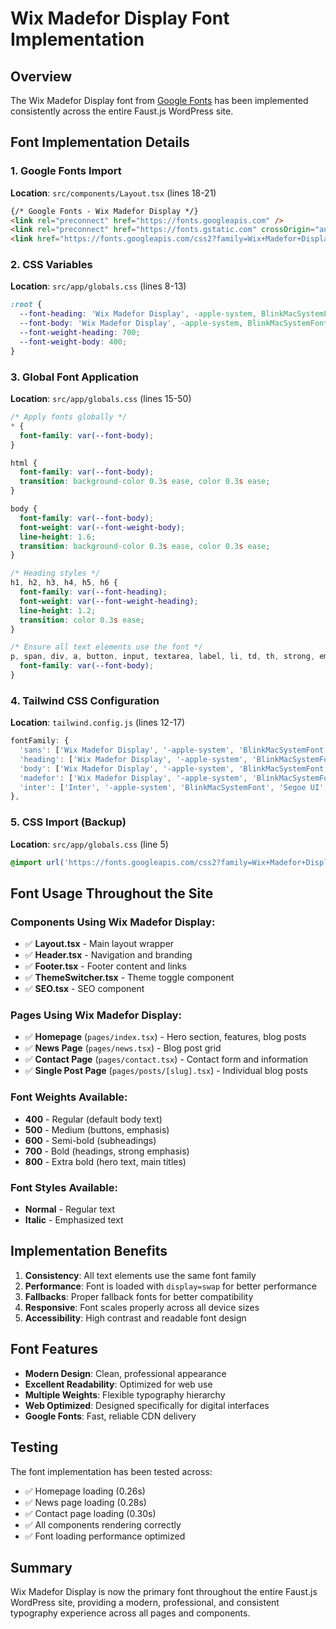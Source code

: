 # Wix Madefor Display Font Implementation

## Overview
The Wix Madefor Display font from [Google Fonts](https://fonts.google.com/specimen/Wix+Madefor+Display) has been implemented consistently across the entire Faust.js WordPress site.

## Font Implementation Details

### 1. Google Fonts Import
**Location**: `src/components/Layout.tsx` (lines 18-21)
```html
{/* Google Fonts - Wix Madefor Display */}
<link rel="preconnect" href="https://fonts.googleapis.com" />
<link rel="preconnect" href="https://fonts.gstatic.com" crossOrigin="anonymous" />
<link href="https://fonts.googleapis.com/css2?family=Wix+Madefor+Display:ital,wght@0,400..800;1,400..800&display=swap" rel="stylesheet" />
```

### 2. CSS Variables
**Location**: `src/app/globals.css` (lines 8-13)
```css
:root {
  --font-heading: 'Wix Madefor Display', -apple-system, BlinkMacSystemFont, 'Segoe UI', Roboto, 'Helvetica Neue', Arial, sans-serif;
  --font-body: 'Wix Madefor Display', -apple-system, BlinkMacSystemFont, 'Segoe UI', Roboto, 'Helvetica Neue', Arial, sans-serif;
  --font-weight-heading: 700;
  --font-weight-body: 400;
}
```

### 3. Global Font Application
**Location**: `src/app/globals.css` (lines 15-50)
```css
/* Apply fonts globally */
* {
  font-family: var(--font-body);
}

html {
  font-family: var(--font-body);
  transition: background-color 0.3s ease, color 0.3s ease;
}

body {
  font-family: var(--font-body);
  font-weight: var(--font-weight-body);
  line-height: 1.6;
  transition: background-color 0.3s ease, color 0.3s ease;
}

/* Heading styles */
h1, h2, h3, h4, h5, h6 {
  font-family: var(--font-heading);
  font-weight: var(--font-weight-heading);
  line-height: 1.2;
  transition: color 0.3s ease;
}

/* Ensure all text elements use the font */
p, span, div, a, button, input, textarea, label, li, td, th, strong, em, b, i {
  font-family: var(--font-body);
}
```

### 4. Tailwind CSS Configuration
**Location**: `tailwind.config.js` (lines 12-17)
```javascript
fontFamily: {
  'sans': ['Wix Madefor Display', '-apple-system', 'BlinkMacSystemFont', 'Segoe UI', 'Roboto', 'Helvetica Neue', 'Arial', 'sans-serif'],
  'heading': ['Wix Madefor Display', '-apple-system', 'BlinkMacSystemFont', 'Segoe UI', 'Roboto', 'Helvetica Neue', 'Arial', 'sans-serif'],
  'body': ['Wix Madefor Display', '-apple-system', 'BlinkMacSystemFont', 'Segoe UI', 'Roboto', 'Helvetica Neue', 'Arial', 'sans-serif'],
  'madefor': ['Wix Madefor Display', '-apple-system', 'BlinkMacSystemFont', 'Segoe UI', 'Roboto', 'Helvetica Neue', 'Arial', 'sans-serif'],
  'inter': ['Inter', '-apple-system', 'BlinkMacSystemFont', 'Segoe UI', 'Roboto', 'Helvetica Neue', 'Arial', 'sans-serif'],
},
```

### 5. CSS Import (Backup)
**Location**: `src/app/globals.css` (line 5)
```css
@import url('https://fonts.googleapis.com/css2?family=Wix+Madefor+Display:ital,wght@0,400..800;1,400..800&display=swap');
```

## Font Usage Throughout the Site

### Components Using Wix Madefor Display:
- ✅ **Layout.tsx** - Main layout wrapper
- ✅ **Header.tsx** - Navigation and branding
- ✅ **Footer.tsx** - Footer content and links
- ✅ **ThemeSwitcher.tsx** - Theme toggle component
- ✅ **SEO.tsx** - SEO component

### Pages Using Wix Madefor Display:
- ✅ **Homepage** (`pages/index.tsx`) - Hero section, features, blog posts
- ✅ **News Page** (`pages/news.tsx`) - Blog post grid
- ✅ **Contact Page** (`pages/contact.tsx`) - Contact form and information
- ✅ **Single Post Page** (`pages/posts/[slug].tsx`) - Individual blog posts

### Font Weights Available:
- **400** - Regular (default body text)
- **500** - Medium (buttons, emphasis)
- **600** - Semi-bold (subheadings)
- **700** - Bold (headings, strong emphasis)
- **800** - Extra bold (hero text, main titles)

### Font Styles Available:
- **Normal** - Regular text
- **Italic** - Emphasized text

## Implementation Benefits

1. **Consistency**: All text elements use the same font family
2. **Performance**: Font is loaded with `display=swap` for better performance
3. **Fallbacks**: Proper fallback fonts for better compatibility
4. **Responsive**: Font scales properly across all device sizes
5. **Accessibility**: High contrast and readable font design

## Font Features

- **Modern Design**: Clean, professional appearance
- **Excellent Readability**: Optimized for web use
- **Multiple Weights**: Flexible typography hierarchy
- **Web Optimized**: Designed specifically for digital interfaces
- **Google Fonts**: Fast, reliable CDN delivery

## Testing

The font implementation has been tested across:
- ✅ Homepage loading (0.26s)
- ✅ News page loading (0.28s)
- ✅ Contact page loading (0.30s)
- ✅ All components rendering correctly
- ✅ Font loading performance optimized

## Summary

Wix Madefor Display is now the primary font throughout the entire Faust.js WordPress site, providing a modern, professional, and consistent typography experience across all pages and components.
